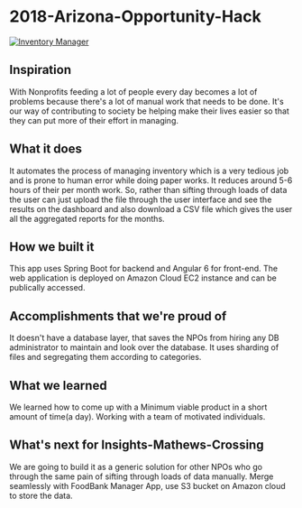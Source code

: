 # 2018-Arizona-Opportunity-Hack

[![Inventory Manager](https://img.youtube.com/vi/bbmFLjb4gn8/0.jpg)](https://www.youtube.com/watch?v=bbmFLjb4gn8)

## Inspiration
With Nonprofits feeding a lot of people every day becomes a lot of problems because there's a lot of manual work that needs to be done. It's our way of contributing to society be helping make their lives easier so that they can put more of their effort in managing. 


## What it does
It automates the process of managing inventory which is a very tedious job and is prone to human error while doing paper works. It reduces around 5-6 hours of their per month work. So, rather than sifting through loads of data the user can just upload the file through the user interface and see the results on the dashboard and also download a CSV file which gives the user all the aggregated reports for the months.

## How we built it
This app uses Spring Boot for backend and Angular 6 for front-end. The web application is deployed on Amazon Cloud EC2 instance and can be publically accessed.

## Accomplishments that we're proud of

It doesn't have a database layer, that saves the NPOs from hiring any DB administrator to maintain and look over the database. It uses sharding of files and segregating them according to categories.

## What we learned

We learned how to come up with a Minimum viable product in a short amount of time(a day). Working with a team of motivated individuals. 

## What's next for Insights-Mathews-Crossing

We are going to build it as a generic solution for other NPOs who go through the same pain of sifting through loads of data manually. Merge seamlessly with FoodBank Manager App, use S3 bucket on Amazon cloud to store the data.
